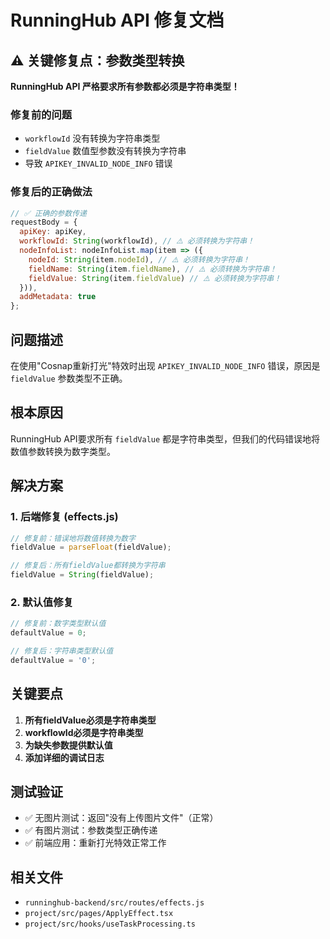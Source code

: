 # RunningHub API 修复文档

## ⚠️ 关键修复点：参数类型转换

**RunningHub API 严格要求所有参数都必须是字符串类型！**

### 修复前的问题
- `workflowId` 没有转换为字符串类型
- `fieldValue` 数值型参数没有转换为字符串
- 导致 `APIKEY_INVALID_NODE_INFO` 错误

### 修复后的正确做法
```javascript
// ✅ 正确的参数传递
requestBody = {
  apiKey: apiKey,
  workflowId: String(workflowId), // ⚠️ 必须转换为字符串！
  nodeInfoList: nodeInfoList.map(item => ({
    nodeId: String(item.nodeId), // ⚠️ 必须转换为字符串！
    fieldName: String(item.fieldName), // ⚠️ 必须转换为字符串！
    fieldValue: String(item.fieldValue) // ⚠️ 必须转换为字符串！
  })),
  addMetadata: true
};
```

## 问题描述

在使用"Cosnap重新打光"特效时出现 `APIKEY_INVALID_NODE_INFO` 错误，原因是 `fieldValue` 参数类型不正确。

## 根本原因

RunningHub API要求所有 `fieldValue` 都是字符串类型，但我们的代码错误地将数值参数转换为数字类型。

## 解决方案

### 1. 后端修复 (effects.js)

```javascript
// 修复前：错误地将数值转换为数字
fieldValue = parseFloat(fieldValue);

// 修复后：所有fieldValue都转换为字符串
fieldValue = String(fieldValue);
```

### 2. 默认值修复

```javascript
// 修复前：数字类型默认值
defaultValue = 0;

// 修复后：字符串类型默认值
defaultValue = '0';
```

## 关键要点

1. **所有fieldValue必须是字符串类型**
2. **workflowId必须是字符串类型**
3. **为缺失参数提供默认值**
4. **添加详细的调试日志**

## 测试验证

- ✅ 无图片测试：返回"没有上传图片文件"（正常）
- ✅ 有图片测试：参数类型正确传递
- ✅ 前端应用：重新打光特效正常工作

## 相关文件

- `runninghub-backend/src/routes/effects.js`
- `project/src/pages/ApplyEffect.tsx`
- `project/src/hooks/useTaskProcessing.ts` 